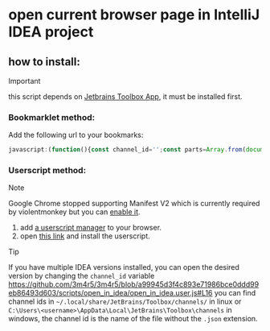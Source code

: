 # open current browser page in IntelliJ IDEA project
## how to install:
> [!IMPORTANT]
> this script depends on [Jetbrains Toolbox App](https://www.jetbrains.com/toolbox-app/), it must be installed first.
### Bookmarklet method:
Add the following url to your bookmarks:
```js
javascript:(function(){const channel_id='';const parts=Array.from(document.querySelectorAll('form')).at(-1).getAttribute('action').slice(1).split('/');window.open(`jetbrains://${channel_id==''?'idea':channel_id+'.tool'}/navigate/reference?project=${parts[0]}&path=web/${parts.slice(1).join('/').split('.')[0]}.jsp`);})();
```
### Userscript method:
> [!NOTE]
> Google Chrome stopped supporting Manifest V2 which is currently required by violentmonkey but you can [enable it](https://stackoverflow.com/a/79283306).
1. add [a userscript manager](https://violentmonkey.github.io/) to your browser.
1. open [this link](https://raw.githubusercontent.com/3m4r5/3m4r5/main/scripts/open_in_idea/open_in_idea.user.js) and install the userscript.
> [!TIP]
> If you have multiple IDEA versions installed, you can open the desired version by changing the `channel_id` variable https://github.com/3m4r5/3m4r5/blob/a99945d3f4c893e71986bce0ddd99eb86493d603/scripts/open_in_idea/open_in_idea.user.js#L16 you can find channel ids in `~/.local/share/JetBrains/Toolbox/channels/` in linux or `C:\Users\<username>\AppData\Local\JetBrains\Toolbox\channels` in windows, the channel id is the name of the file without the `.json` extension.
</details>
